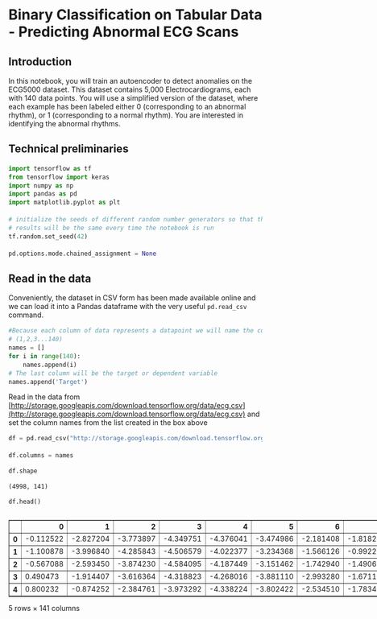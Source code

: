 # Binary Classification on Tabular Data - Predicting Abnormal ECG Scans

## Introduction

In this notebook, you will train an autoencoder to detect anomalies on the ECG5000 dataset. This dataset contains 5,000 Electrocardiograms, each with 140 data points. You will use a simplified version of the dataset, where each example has been labeled either 0 (corresponding to an abnormal rhythm), or 1 (corresponding to a normal rhythm). You are interested in identifying the abnormal rhythms.

## Technical preliminaries


```python
import tensorflow as tf
from tensorflow import keras
import numpy as np
import pandas as pd
import matplotlib.pyplot as plt

# initialize the seeds of different random number generators so that the
# results will be the same every time the notebook is run
tf.random.set_seed(42)

pd.options.mode.chained_assignment = None
```

## Read in the data

Conveniently, the dataset in CSV form has been made available online and we can load it into a Pandas dataframe with the very useful `pd.read_csv` command.


```python
#Because each column of data represents a datapoint we will name the columns by the sequence of datapoints
# (1,2,3...140)
names = []
for i in range(140):
    names.append(i)
# The last column will be the target or dependent variable
names.append('Target')
```

Read in the data from [http://storage.googleapis.com/download.tensorflow.org/data/ecg.csv](http://storage.googleapis.com/download.tensorflow.org/data/ecg.csv) and set the column names from the list created in the box above


```python
df = pd.read_csv("http://storage.googleapis.com/download.tensorflow.org/data/ecg.csv", header=None)

df.columns = names
```


```python
df.shape
```




    (4998, 141)




```python
df.head()
```





  <div id="df-b30b5dd7-f148-4a08-a24e-fe174dc4309c" class="colab-df-container">
    <div>
<style scoped>
    .dataframe tbody tr th:only-of-type {
        vertical-align: middle;
    }

    .dataframe tbody tr th {
        vertical-align: top;
    }

    .dataframe thead th {
        text-align: right;
    }
</style>
<table border="1" class="dataframe">
  <thead>
    <tr style="text-align: right;">
      <th></th>
      <th>0</th>
      <th>1</th>
      <th>2</th>
      <th>3</th>
      <th>4</th>
      <th>5</th>
      <th>6</th>
      <th>7</th>
      <th>8</th>
      <th>9</th>
      <th>...</th>
      <th>131</th>
      <th>132</th>
      <th>133</th>
      <th>134</th>
      <th>135</th>
      <th>136</th>
      <th>137</th>
      <th>138</th>
      <th>139</th>
      <th>Target</th>
    </tr>
  </thead>
  <tbody>
    <tr>
      <th>0</th>
      <td>-0.112522</td>
      <td>-2.827204</td>
      <td>-3.773897</td>
      <td>-4.349751</td>
      <td>-4.376041</td>
      <td>-3.474986</td>
      <td>-2.181408</td>
      <td>-1.818286</td>
      <td>-1.250522</td>
      <td>-0.477492</td>
      <td>...</td>
      <td>0.792168</td>
      <td>0.933541</td>
      <td>0.796958</td>
      <td>0.578621</td>
      <td>0.257740</td>
      <td>0.228077</td>
      <td>0.123431</td>
      <td>0.925286</td>
      <td>0.193137</td>
      <td>1.0</td>
    </tr>
    <tr>
      <th>1</th>
      <td>-1.100878</td>
      <td>-3.996840</td>
      <td>-4.285843</td>
      <td>-4.506579</td>
      <td>-4.022377</td>
      <td>-3.234368</td>
      <td>-1.566126</td>
      <td>-0.992258</td>
      <td>-0.754680</td>
      <td>0.042321</td>
      <td>...</td>
      <td>0.538356</td>
      <td>0.656881</td>
      <td>0.787490</td>
      <td>0.724046</td>
      <td>0.555784</td>
      <td>0.476333</td>
      <td>0.773820</td>
      <td>1.119621</td>
      <td>-1.436250</td>
      <td>1.0</td>
    </tr>
    <tr>
      <th>2</th>
      <td>-0.567088</td>
      <td>-2.593450</td>
      <td>-3.874230</td>
      <td>-4.584095</td>
      <td>-4.187449</td>
      <td>-3.151462</td>
      <td>-1.742940</td>
      <td>-1.490659</td>
      <td>-1.183580</td>
      <td>-0.394229</td>
      <td>...</td>
      <td>0.886073</td>
      <td>0.531452</td>
      <td>0.311377</td>
      <td>-0.021919</td>
      <td>-0.713683</td>
      <td>-0.532197</td>
      <td>0.321097</td>
      <td>0.904227</td>
      <td>-0.421797</td>
      <td>1.0</td>
    </tr>
    <tr>
      <th>3</th>
      <td>0.490473</td>
      <td>-1.914407</td>
      <td>-3.616364</td>
      <td>-4.318823</td>
      <td>-4.268016</td>
      <td>-3.881110</td>
      <td>-2.993280</td>
      <td>-1.671131</td>
      <td>-1.333884</td>
      <td>-0.965629</td>
      <td>...</td>
      <td>0.350816</td>
      <td>0.499111</td>
      <td>0.600345</td>
      <td>0.842069</td>
      <td>0.952074</td>
      <td>0.990133</td>
      <td>1.086798</td>
      <td>1.403011</td>
      <td>-0.383564</td>
      <td>1.0</td>
    </tr>
    <tr>
      <th>4</th>
      <td>0.800232</td>
      <td>-0.874252</td>
      <td>-2.384761</td>
      <td>-3.973292</td>
      <td>-4.338224</td>
      <td>-3.802422</td>
      <td>-2.534510</td>
      <td>-1.783423</td>
      <td>-1.594450</td>
      <td>-0.753199</td>
      <td>...</td>
      <td>1.148884</td>
      <td>0.958434</td>
      <td>1.059025</td>
      <td>1.371682</td>
      <td>1.277392</td>
      <td>0.960304</td>
      <td>0.971020</td>
      <td>1.614392</td>
      <td>1.421456</td>
      <td>1.0</td>
    </tr>
  </tbody>
</table>
<p>5 rows × 141 columns</p>
</div>
    <div class="colab-df-buttons">

  <div class="colab-df-container">
    <button class="colab-df-convert" onclick="convertToInteractive('df-b30b5dd7-f148-4a08-a24e-fe174dc4309c')"
            title="Convert this dataframe to an interactive table."
            style="display:none;">

  <svg xmlns="http://www.w3.org/2000/svg" height="24px" viewBox="0 -960 960 960">
    <path d="M120-120v-720h720v720H120Zm60-500h600v-160H180v160Zm220 220h160v-160H400v160Zm0 220h160v-160H400v160ZM180-400h160v-160H180v160Zm440 0h160v-160H620v160ZM180-180h160v-160H180v160Zm440 0h160v-160H620v160Z"/>
  </svg>
    </button>

  <style>
    .colab-df-container {
      display:flex;
      gap: 12px;
    }

    .colab-df-convert {
      background-color: #E8F0FE;
      border: none;
      border-radius: 50%;
      cursor: pointer;
      display: none;
      fill: #1967D2;
      height: 32px;
      padding: 0 0 0 0;
      width: 32px;
    }

    .colab-df-convert:hover {
      background-color: #E2EBFA;
      box-shadow: 0px 1px 2px rgba(60, 64, 67, 0.3), 0px 1px 3px 1px rgba(60, 64, 67, 0.15);
      fill: #174EA6;
    }

    .colab-df-buttons div {
      margin-bottom: 4px;
    }

    [theme=dark] .colab-df-convert {
      background-color: #3B4455;
      fill: #D2E3FC;
    }

    [theme=dark] .colab-df-convert:hover {
      background-color: #434B5C;
      box-shadow: 0px 1px 3px 1px rgba(0, 0, 0, 0.15);
      filter: drop-shadow(0px 1px 2px rgba(0, 0, 0, 0.3));
      fill: #FFFFFF;
    }
  </style>

    <script>
      const buttonEl =
        document.querySelector('#df-b30b5dd7-f148-4a08-a24e-fe174dc4309c button.colab-df-convert');
      buttonEl.style.display =
        google.colab.kernel.accessAllowed ? 'block' : 'none';

      async function convertToInteractive(key) {
        const element = document.querySelector('#df-b30b5dd7-f148-4a08-a24e-fe174dc4309c');
        const dataTable =
          await google.colab.kernel.invokeFunction('convertToInteractive',
                                                    [key], {});
        if (!dataTable) return;

        const docLinkHtml = 'Like what you see? Visit the ' +
          '<a target="_blank" href=https://colab.research.google.com/notebooks/data_table.ipynb>data table notebook</a>'
          + ' to learn more about interactive tables.';
        element.innerHTML = '';
        dataTable['output_type'] = 'display_data';
        await google.colab.output.renderOutput(dataTable, element);
        const docLink = document.createElement('div');
        docLink.innerHTML = docLinkHtml;
        element.appendChild(docLink);
      }
    </script>
  </div>


<div id="df-39116f5b-0f09-463d-9200-abbd5bb5b902">
  <button class="colab-df-quickchart" onclick="quickchart('df-39116f5b-0f09-463d-9200-abbd5bb5b902')"
            title="Suggest charts"
            style="display:none;">

<svg xmlns="http://www.w3.org/2000/svg" height="24px"viewBox="0 0 24 24"
     width="24px">
    <g>
        <path d="M19 3H5c-1.1 0-2 .9-2 2v14c0 1.1.9 2 2 2h14c1.1 0 2-.9 2-2V5c0-1.1-.9-2-2-2zM9 17H7v-7h2v7zm4 0h-2V7h2v10zm4 0h-2v-4h2v4z"/>
    </g>
</svg>
  </button>

<style>
  .colab-df-quickchart {
      --bg-color: #E8F0FE;
      --fill-color: #1967D2;
      --hover-bg-color: #E2EBFA;
      --hover-fill-color: #174EA6;
      --disabled-fill-color: #AAA;
      --disabled-bg-color: #DDD;
  }

  [theme=dark] .colab-df-quickchart {
      --bg-color: #3B4455;
      --fill-color: #D2E3FC;
      --hover-bg-color: #434B5C;
      --hover-fill-color: #FFFFFF;
      --disabled-bg-color: #3B4455;
      --disabled-fill-color: #666;
  }

  .colab-df-quickchart {
    background-color: var(--bg-color);
    border: none;
    border-radius: 50%;
    cursor: pointer;
    display: none;
    fill: var(--fill-color);
    height: 32px;
    padding: 0;
    width: 32px;
  }

  .colab-df-quickchart:hover {
    background-color: var(--hover-bg-color);
    box-shadow: 0 1px 2px rgba(60, 64, 67, 0.3), 0 1px 3px 1px rgba(60, 64, 67, 0.15);
    fill: var(--button-hover-fill-color);
  }

  .colab-df-quickchart-complete:disabled,
  .colab-df-quickchart-complete:disabled:hover {
    background-color: var(--disabled-bg-color);
    fill: var(--disabled-fill-color);
    box-shadow: none;
  }

  .colab-df-spinner {
    border: 2px solid var(--fill-color);
    border-color: transparent;
    border-bottom-color: var(--fill-color);
    animation:
      spin 1s steps(1) infinite;
  }

  @keyframes spin {
    0% {
      border-color: transparent;
      border-bottom-color: var(--fill-color);
      border-left-color: var(--fill-color);
    }
    20% {
      border-color: transparent;
      border-left-color: var(--fill-color);
      border-top-color: var(--fill-color);
    }
    30% {
      border-color: transparent;
      border-left-color: var(--fill-color);
      border-top-color: var(--fill-color);
      border-right-color: var(--fill-color);
    }
    40% {
      border-color: transparent;
      border-right-color: var(--fill-color);
      border-top-color: var(--fill-color);
    }
    60% {
      border-color: transparent;
      border-right-color: var(--fill-color);
    }
    80% {
      border-color: transparent;
      border-right-color: var(--fill-color);
      border-bottom-color: var(--fill-color);
    }
    90% {
      border-color: transparent;
      border-bottom-color: var(--fill-color);
    }
  }
</style>

  <script>
    async function quickchart(key) {
      const quickchartButtonEl =
        document.querySelector('#' + key + ' button');
      quickchartButtonEl.disabled = true;  // To prevent multiple clicks.
      quickchartButtonEl.classList.add('colab-df-spinner');
      try {
        const charts = await google.colab.kernel.invokeFunction(
            'suggestCharts', [key], {});
      } catch (error) {
        console.error('Error during call to suggestCharts:', error);
      }
      quickchartButtonEl.classList.remove('colab-df-spinner');
      quickchartButtonEl.classList.add('colab-df-quickchart-complete');
    }
    (() => {
      let quickchartButtonEl =
        document.querySelector('#df-39116f5b-0f09-463d-9200-abbd5bb5b902 button');
      quickchartButtonEl.style.display =
        google.colab.kernel.accessAllowed ? 'block' : 'none';
    })();
  </script>
</div>

    </div>
  </div>




## Preprocessing

This dataset only has numeric variables. For consistency sake, we will assign the column names to variable numerics.



```python
numerics = names

# Remove the dependent variable
numerics.remove('Target')
```


```python
# Set the output to "target_metrics"
target_metrics = df.Target.value_counts(normalize=True)
print(target_metrics)
```

    Target
    1.0    0.584034
    0.0    0.415966
    Name: proportion, dtype: float64


###### Extract the dependent variable


```python
#set the dependent variables to 'y'
y = df.pop('Target')
```


Before we normalize the numerics, let's split the data into an 80% training set and 20% test set (*why should we split **before** normalization?*).


```python
from sklearn.model_selection import train_test_split
```


```python
#split into train and test sets with the following naming conventions:
# X_train, X_test, y_train and y_test
X_train, X_test, y_train, y_test = train_test_split(df, y, test_size=0.2, stratify=y)
```

OK, let's calculate the mean and standard deviation of every numeric variable in the training set.


```python
# Assign the means to "means" and standard deviation to "sd"
means = X_train[numerics].mean()
sd = X_train[numerics].std()
print(means)
```

    0     -0.267138
    1     -1.648505
    2     -2.486585
    3     -3.109836
    4     -3.158222
             ...
    135   -0.771955
    136   -0.850764
    137   -0.661878
    138   -0.508294
    139   -0.720762
    Length: 140, dtype: float64


Let's normalize the train and test dataframes with these means and standard deviations.


```python
# Normalize X_train
X_train[numerics]= (X_train[numerics] - means)/sd
```


```python
# Normalize X_test
X_test[numerics]= (X_test[numerics] - means)/sd
```


```python
X_train.head()
```





  <div id="df-10745b84-488f-413c-98dc-c5824eddf63d" class="colab-df-container">
    <div>
<style scoped>
    .dataframe tbody tr th:only-of-type {
        vertical-align: middle;
    }

    .dataframe tbody tr th {
        vertical-align: top;
    }

    .dataframe thead th {
        text-align: right;
    }
</style>
<table border="1" class="dataframe">
  <thead>
    <tr style="text-align: right;">
      <th></th>
      <th>0</th>
      <th>1</th>
      <th>2</th>
      <th>3</th>
      <th>4</th>
      <th>5</th>
      <th>6</th>
      <th>7</th>
      <th>8</th>
      <th>9</th>
      <th>...</th>
      <th>130</th>
      <th>131</th>
      <th>132</th>
      <th>133</th>
      <th>134</th>
      <th>135</th>
      <th>136</th>
      <th>137</th>
      <th>138</th>
      <th>139</th>
    </tr>
  </thead>
  <tbody>
    <tr>
      <th>4057</th>
      <td>-0.339573</td>
      <td>-0.138697</td>
      <td>-0.194378</td>
      <td>-0.101219</td>
      <td>-0.017249</td>
      <td>-0.359260</td>
      <td>-0.787284</td>
      <td>-0.897221</td>
      <td>-0.602325</td>
      <td>-0.618527</td>
      <td>...</td>
      <td>-0.502409</td>
      <td>-0.734956</td>
      <td>-0.890447</td>
      <td>-0.958773</td>
      <td>-1.155775</td>
      <td>-1.149000</td>
      <td>-0.971180</td>
      <td>-0.673787</td>
      <td>-0.281925</td>
      <td>0.399284</td>
    </tr>
    <tr>
      <th>4291</th>
      <td>0.673696</td>
      <td>1.020317</td>
      <td>1.054318</td>
      <td>1.120141</td>
      <td>0.628515</td>
      <td>-0.244009</td>
      <td>-1.200724</td>
      <td>-1.778958</td>
      <td>-1.707809</td>
      <td>-1.532566</td>
      <td>...</td>
      <td>-1.660972</td>
      <td>-1.671977</td>
      <td>-1.673123</td>
      <td>-1.636669</td>
      <td>-1.484168</td>
      <td>-1.164322</td>
      <td>-0.761922</td>
      <td>-0.359350</td>
      <td>-0.040938</td>
      <td>0.419998</td>
    </tr>
    <tr>
      <th>1682</th>
      <td>-0.024878</td>
      <td>-0.198939</td>
      <td>-0.290153</td>
      <td>-0.554842</td>
      <td>-1.097760</td>
      <td>-1.399995</td>
      <td>-1.242124</td>
      <td>-0.158686</td>
      <td>0.004729</td>
      <td>-0.126173</td>
      <td>...</td>
      <td>0.699072</td>
      <td>0.691803</td>
      <td>0.810203</td>
      <td>0.795514</td>
      <td>0.727565</td>
      <td>0.633504</td>
      <td>0.549241</td>
      <td>0.408249</td>
      <td>0.088524</td>
      <td>-0.902304</td>
    </tr>
    <tr>
      <th>509</th>
      <td>-0.714724</td>
      <td>-0.218844</td>
      <td>0.062778</td>
      <td>0.156947</td>
      <td>0.045690</td>
      <td>-0.204441</td>
      <td>0.220480</td>
      <td>0.279434</td>
      <td>-0.291392</td>
      <td>-0.458194</td>
      <td>...</td>
      <td>1.059618</td>
      <td>0.969430</td>
      <td>0.602975</td>
      <td>0.322321</td>
      <td>0.447775</td>
      <td>0.603574</td>
      <td>0.845071</td>
      <td>0.905155</td>
      <td>0.783898</td>
      <td>0.737286</td>
    </tr>
    <tr>
      <th>2101</th>
      <td>-1.070893</td>
      <td>-0.701954</td>
      <td>-0.513473</td>
      <td>-0.424789</td>
      <td>-0.569792</td>
      <td>-0.726431</td>
      <td>-0.969389</td>
      <td>-0.285193</td>
      <td>-0.097366</td>
      <td>-0.523234</td>
      <td>...</td>
      <td>1.072114</td>
      <td>0.624257</td>
      <td>0.339410</td>
      <td>-0.096951</td>
      <td>-0.330801</td>
      <td>-0.438345</td>
      <td>-0.398881</td>
      <td>-0.367400</td>
      <td>-0.190093</td>
      <td>-0.572163</td>
    </tr>
  </tbody>
</table>
<p>5 rows × 140 columns</p>
</div>
    <div class="colab-df-buttons">

  <div class="colab-df-container">
    <button class="colab-df-convert" onclick="convertToInteractive('df-10745b84-488f-413c-98dc-c5824eddf63d')"
            title="Convert this dataframe to an interactive table."
            style="display:none;">

  <svg xmlns="http://www.w3.org/2000/svg" height="24px" viewBox="0 -960 960 960">
    <path d="M120-120v-720h720v720H120Zm60-500h600v-160H180v160Zm220 220h160v-160H400v160Zm0 220h160v-160H400v160ZM180-400h160v-160H180v160Zm440 0h160v-160H620v160ZM180-180h160v-160H180v160Zm440 0h160v-160H620v160Z"/>
  </svg>
    </button>

  <style>
    .colab-df-container {
      display:flex;
      gap: 12px;
    }

    .colab-df-convert {
      background-color: #E8F0FE;
      border: none;
      border-radius: 50%;
      cursor: pointer;
      display: none;
      fill: #1967D2;
      height: 32px;
      padding: 0 0 0 0;
      width: 32px;
    }

    .colab-df-convert:hover {
      background-color: #E2EBFA;
      box-shadow: 0px 1px 2px rgba(60, 64, 67, 0.3), 0px 1px 3px 1px rgba(60, 64, 67, 0.15);
      fill: #174EA6;
    }

    .colab-df-buttons div {
      margin-bottom: 4px;
    }

    [theme=dark] .colab-df-convert {
      background-color: #3B4455;
      fill: #D2E3FC;
    }

    [theme=dark] .colab-df-convert:hover {
      background-color: #434B5C;
      box-shadow: 0px 1px 3px 1px rgba(0, 0, 0, 0.15);
      filter: drop-shadow(0px 1px 2px rgba(0, 0, 0, 0.3));
      fill: #FFFFFF;
    }
  </style>

    <script>
      const buttonEl =
        document.querySelector('#df-10745b84-488f-413c-98dc-c5824eddf63d button.colab-df-convert');
      buttonEl.style.display =
        google.colab.kernel.accessAllowed ? 'block' : 'none';

      async function convertToInteractive(key) {
        const element = document.querySelector('#df-10745b84-488f-413c-98dc-c5824eddf63d');
        const dataTable =
          await google.colab.kernel.invokeFunction('convertToInteractive',
                                                    [key], {});
        if (!dataTable) return;

        const docLinkHtml = 'Like what you see? Visit the ' +
          '<a target="_blank" href=https://colab.research.google.com/notebooks/data_table.ipynb>data table notebook</a>'
          + ' to learn more about interactive tables.';
        element.innerHTML = '';
        dataTable['output_type'] = 'display_data';
        await google.colab.output.renderOutput(dataTable, element);
        const docLink = document.createElement('div');
        docLink.innerHTML = docLinkHtml;
        element.appendChild(docLink);
      }
    </script>
  </div>


<div id="df-d047acbc-d685-4621-8ce2-114a5d35ac68">
  <button class="colab-df-quickchart" onclick="quickchart('df-d047acbc-d685-4621-8ce2-114a5d35ac68')"
            title="Suggest charts"
            style="display:none;">

<svg xmlns="http://www.w3.org/2000/svg" height="24px"viewBox="0 0 24 24"
     width="24px">
    <g>
        <path d="M19 3H5c-1.1 0-2 .9-2 2v14c0 1.1.9 2 2 2h14c1.1 0 2-.9 2-2V5c0-1.1-.9-2-2-2zM9 17H7v-7h2v7zm4 0h-2V7h2v10zm4 0h-2v-4h2v4z"/>
    </g>
</svg>
  </button>

<style>
  .colab-df-quickchart {
      --bg-color: #E8F0FE;
      --fill-color: #1967D2;
      --hover-bg-color: #E2EBFA;
      --hover-fill-color: #174EA6;
      --disabled-fill-color: #AAA;
      --disabled-bg-color: #DDD;
  }

  [theme=dark] .colab-df-quickchart {
      --bg-color: #3B4455;
      --fill-color: #D2E3FC;
      --hover-bg-color: #434B5C;
      --hover-fill-color: #FFFFFF;
      --disabled-bg-color: #3B4455;
      --disabled-fill-color: #666;
  }

  .colab-df-quickchart {
    background-color: var(--bg-color);
    border: none;
    border-radius: 50%;
    cursor: pointer;
    display: none;
    fill: var(--fill-color);
    height: 32px;
    padding: 0;
    width: 32px;
  }

  .colab-df-quickchart:hover {
    background-color: var(--hover-bg-color);
    box-shadow: 0 1px 2px rgba(60, 64, 67, 0.3), 0 1px 3px 1px rgba(60, 64, 67, 0.15);
    fill: var(--button-hover-fill-color);
  }

  .colab-df-quickchart-complete:disabled,
  .colab-df-quickchart-complete:disabled:hover {
    background-color: var(--disabled-bg-color);
    fill: var(--disabled-fill-color);
    box-shadow: none;
  }

  .colab-df-spinner {
    border: 2px solid var(--fill-color);
    border-color: transparent;
    border-bottom-color: var(--fill-color);
    animation:
      spin 1s steps(1) infinite;
  }

  @keyframes spin {
    0% {
      border-color: transparent;
      border-bottom-color: var(--fill-color);
      border-left-color: var(--fill-color);
    }
    20% {
      border-color: transparent;
      border-left-color: var(--fill-color);
      border-top-color: var(--fill-color);
    }
    30% {
      border-color: transparent;
      border-left-color: var(--fill-color);
      border-top-color: var(--fill-color);
      border-right-color: var(--fill-color);
    }
    40% {
      border-color: transparent;
      border-right-color: var(--fill-color);
      border-top-color: var(--fill-color);
    }
    60% {
      border-color: transparent;
      border-right-color: var(--fill-color);
    }
    80% {
      border-color: transparent;
      border-right-color: var(--fill-color);
      border-bottom-color: var(--fill-color);
    }
    90% {
      border-color: transparent;
      border-bottom-color: var(--fill-color);
    }
  }
</style>

  <script>
    async function quickchart(key) {
      const quickchartButtonEl =
        document.querySelector('#' + key + ' button');
      quickchartButtonEl.disabled = true;  // To prevent multiple clicks.
      quickchartButtonEl.classList.add('colab-df-spinner');
      try {
        const charts = await google.colab.kernel.invokeFunction(
            'suggestCharts', [key], {});
      } catch (error) {
        console.error('Error during call to suggestCharts:', error);
      }
      quickchartButtonEl.classList.remove('colab-df-spinner');
      quickchartButtonEl.classList.add('colab-df-quickchart-complete');
    }
    (() => {
      let quickchartButtonEl =
        document.querySelector('#df-d047acbc-d685-4621-8ce2-114a5d35ac68 button');
      quickchartButtonEl.style.display =
        google.colab.kernel.accessAllowed ? 'block' : 'none';
    })();
  </script>
</div>

    </div>
  </div>




The easiest way to feed data to Keras/Tensorflow is as Numpy arrays so we convert our two dataframes to Numpy arrays.


```python
# Convert X_train and X_test to Numpy arrays
X_train = X_train.to_numpy()
X_test = X_test.to_numpy()
```


```python
X_train.shape, y_train.shape
```




    ((3998, 140), (3998,))




```python
X_test.shape, y_test.shape

```




    ((1000, 140), (1000,))



## Build a model

### Define model in Keras

Creating an NN  is usually just a few lines of Keras code.

* We will start with a single hidden layer.
* Since this is a *binary classification problem*, we will use a sigmoid activation in the output layer.


```python
#get the number of columns and assign it to "num_columns"

num_columns = X_train.shape[1]

# Define the input layer. assign it to "input"
input = keras.Input(shape=(num_columns,), dtype="float32")

# Feed the input vector to the hidden layer. Call it "h"
h = keras.layers.Dense(16, activation="relu", name="Hidden")(input)

# Feed the output of the hidden layer to the output layer. Call it "output"
output = keras.layers.Dense(1, activation="sigmoid", name="Output")(h)

# tell Keras that this (input,output) pair is your model. Call it "model"
model = keras.Model(input, output)
```


```python
model.summary()
```


<pre style="white-space:pre;overflow-x:auto;line-height:normal;font-family:Menlo,'DejaVu Sans Mono',consolas,'Courier New',monospace"><span style="font-weight: bold">Model: "functional"</span>
</pre>




<pre style="white-space:pre;overflow-x:auto;line-height:normal;font-family:Menlo,'DejaVu Sans Mono',consolas,'Courier New',monospace">┏━━━━━━━━━━━━━━━━━━━━━━━━━━━━━━━━━┳━━━━━━━━━━━━━━━━━━━━━━━━┳━━━━━━━━━━━━━━━┓
┃<span style="font-weight: bold"> Layer (type)                    </span>┃<span style="font-weight: bold"> Output Shape           </span>┃<span style="font-weight: bold">       Param # </span>┃
┡━━━━━━━━━━━━━━━━━━━━━━━━━━━━━━━━━╇━━━━━━━━━━━━━━━━━━━━━━━━╇━━━━━━━━━━━━━━━┩
│ input_layer (<span style="color: #0087ff; text-decoration-color: #0087ff">InputLayer</span>)        │ (<span style="color: #00d7ff; text-decoration-color: #00d7ff">None</span>, <span style="color: #00af00; text-decoration-color: #00af00">140</span>)            │             <span style="color: #00af00; text-decoration-color: #00af00">0</span> │
├─────────────────────────────────┼────────────────────────┼───────────────┤
│ Hidden (<span style="color: #0087ff; text-decoration-color: #0087ff">Dense</span>)                  │ (<span style="color: #00d7ff; text-decoration-color: #00d7ff">None</span>, <span style="color: #00af00; text-decoration-color: #00af00">16</span>)             │         <span style="color: #00af00; text-decoration-color: #00af00">2,256</span> │
├─────────────────────────────────┼────────────────────────┼───────────────┤
│ Output (<span style="color: #0087ff; text-decoration-color: #0087ff">Dense</span>)                  │ (<span style="color: #00d7ff; text-decoration-color: #00d7ff">None</span>, <span style="color: #00af00; text-decoration-color: #00af00">1</span>)              │            <span style="color: #00af00; text-decoration-color: #00af00">17</span> │
└─────────────────────────────────┴────────────────────────┴───────────────┘
</pre>




<pre style="white-space:pre;overflow-x:auto;line-height:normal;font-family:Menlo,'DejaVu Sans Mono',consolas,'Courier New',monospace"><span style="font-weight: bold"> Total params: </span><span style="color: #00af00; text-decoration-color: #00af00">2,273</span> (8.88 KB)
</pre>




<pre style="white-space:pre;overflow-x:auto;line-height:normal;font-family:Menlo,'DejaVu Sans Mono',consolas,'Courier New',monospace"><span style="font-weight: bold"> Trainable params: </span><span style="color: #00af00; text-decoration-color: #00af00">2,273</span> (8.88 KB)
</pre>




<pre style="white-space:pre;overflow-x:auto;line-height:normal;font-family:Menlo,'DejaVu Sans Mono',consolas,'Courier New',monospace"><span style="font-weight: bold"> Non-trainable params: </span><span style="color: #00af00; text-decoration-color: #00af00">0</span> (0.00 B)
</pre>




```python
keras.utils.plot_model(model, show_shapes=True)
```





![png](binary_classification_files/binary_classification_33_0.png)




### Set optimization parameters

Now that the model is defined, we need to tell Keras three things:

*   What **loss function** to use - Since our output variable is binary, we will select the `binary_crossentropy` loss function.
*   Which **optimizer** to use - we will use a 'flavor' of SGD called `adam` which is an excellent default choice
*   What **metrics** you want Keras to report out - in classification problems like this one, `accuracy` is commonly used.


```python
model.compile(optimizer="adam",
              loss="binary_crossentropy",
              metrics=["accuracy"])
```

## Train the model

To kickoff training, we have to decide on three things:
* The *batch size* - 32 is a good default
* The number of *epochs* (i.e., how many passes through the training data). Start by setting this to 100, but you can experiment with different values.
* Whether we want to use a validation set. This will be useful for overfitting detection and regularization via early stopping so we will ask Keras to automatically use 20% of the data points as a validation set


```python
# Fit your model and assign the output to "history"
history = model.fit(X_train,
                    y_train,
                    epochs=100,
                    batch_size=32,
                    validation_split=0.2)
```


```python
history_dict = history.history
history_dict.keys()
```




    dict_keys(['accuracy', 'loss', 'val_accuracy', 'val_loss'])




```python
loss_values = history_dict["loss"]
val_loss_values = history_dict["val_loss"]
epochs = range(1, len(loss_values) + 1)
plt.plot(epochs, loss_values, "bo", label="Training loss")
plt.plot(epochs, val_loss_values, "b", label="Validation loss")
plt.title("Training and validation loss")
plt.xlabel("Epochs")
plt.ylabel("Loss")
plt.legend()
plt.show()
```



![png](binary_classification_files/binary_classification_40_0.png)




```python
plt.clf()
acc = history_dict["accuracy"]
val_acc = history_dict["val_accuracy"]
plt.plot(epochs, acc, "bo", label="Training acc")
plt.plot(epochs, val_acc, "b", label="Validation acc")
plt.title("Training and validation accuracy")
plt.xlabel("Epochs")
plt.ylabel("Accuracy")
plt.legend()
plt.show()
```



![png](binary_classification_files/binary_classification_41_0.png)



## Evaluate the model

Let's see **how well the model does on the test set**.

`model.evaluate` is a very handy function to calculate the performance of your model on any dataset.


```python
# Getting the results of your model for grading
score, acc = model.evaluate(X_test, y_test)
```

    [1m32/32[0m [32m━━━━━━━━━━━━━━━━━━━━[0m[37m[0m [1m0s[0m 3ms/step - accuracy: 0.9930 - loss: 0.0454



```python
y.value_counts(normalize=True)
```




<div>
<style scoped>
    .dataframe tbody tr th:only-of-type {
        vertical-align: middle;
    }

    .dataframe tbody tr th {
        vertical-align: top;
    }

    .dataframe thead th {
        text-align: right;
    }
</style>
<table border="1" class="dataframe">
  <thead>
    <tr style="text-align: right;">
      <th></th>
      <th>proportion</th>
    </tr>
    <tr>
      <th>Target</th>
      <th></th>
    </tr>
  </thead>
  <tbody>
    <tr>
      <th>1.0</th>
      <td>0.584034</td>
    </tr>
    <tr>
      <th>0.0</th>
      <td>0.415966</td>
    </tr>
  </tbody>
</table>
</div><br><label><b>dtype:</b> float64</label>




```python
# Selecting a specific row (e.g., row index 300)
row_index = 300
y_values = X_train[row_index, :]
x_values = range(X_train.shape[1])  # X-axis: 0 to 139

# Plotting
plt.figure(figsize=(10, 5))
plt.plot(x_values, y_values, marker='o', linestyle='-')
plt.xlabel("X-Axis (Index)")
plt.ylabel("Y-Axis (Values)")
plt.title(f"Plot of Row {row_index}")
plt.grid(True)
plt.show()
```



![png](binary_classification_files/binary_classification_45_0.png)




```python
print(y_train[row_index])
```

    0.0

